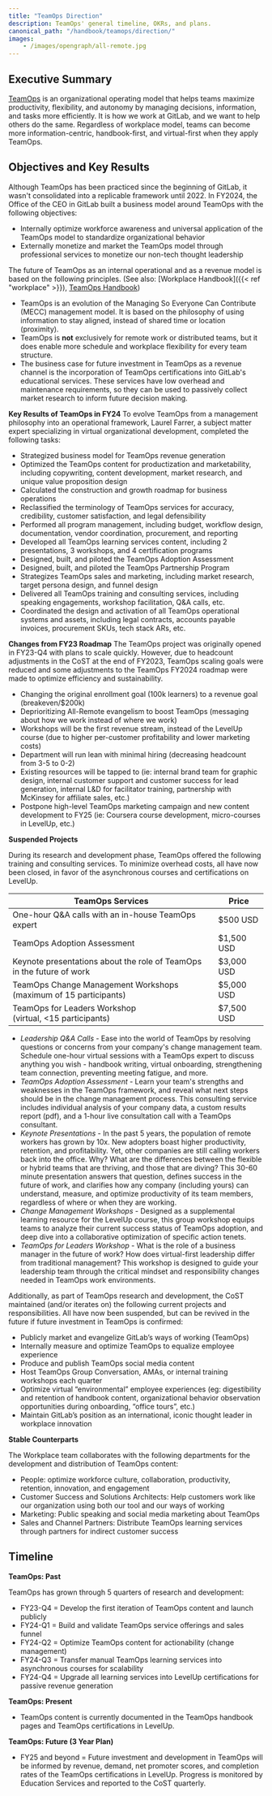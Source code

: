 ```yaml
---
title: "TeamOps Direction"
description: TeamOps' general timeline, OKRs, and plans.
canonical_path: "/handbook/teamops/direction/"
images:
    - /images/opengraph/all-remote.jpg
---
```


## Executive Summary

[TeamOps](https://about.gitlab.com/teamops/) is an organizational operating model that helps teams maximize productivity, flexibility, and autonomy by managing decisions, information, and tasks more efficiently. It is how we work at GitLab, and we want to help others do the same. Regardless of workplace model, teams can become more information-centric, handbook-first, and virtual-first when they apply TeamOps.

## Objectives and Key Results

Although TeamOps has been practiced since the beginning of GitLab, it wasn't consolidated into a replicable framework until 2022. In FY2024, the Office of the CEO in GitLab built a business model around TeamOps with the following objectives:

- Internally optimize workforce awareness and universal application of the TeamOps model to standardize organizational behavior
- Externally monetize and market the TeamOps model through professional services to monetize our non-tech thought leadership

The future of TeamOps as an internal operational and as a revenue model is based on the following principles. (See also: [Workplace Handbook]({{< ref "workplace" >}}), [TeamOps Handbook](/handbook/teamops))

- TeamOps is an evolution of the Managing So Everyone Can Contribute (MECC) management model. It is based on the philosophy of using information to stay aligned, instead of shared time or location (proximity).
- TeamOps is **not** exclusively for remote work or distributed teams, but it does enable more schedule and workplace flexibility for every team structure.
- The business case for future investment in TeamOps as a revenue channel is the incorporation of TeamOps certifications into GitLab's educational services. These services have low overhead and maintenance requirements, so they can be used to passively collect market research to inform future decision making.

**Key Results of TeamOps in FY24**
To evolve TeamOps from a management philosophy into an operational framework, Laurel Farrer, a subject matter expert specializing in virtual organizational development, completed the following tasks:
- Strategized business model for TeamOps revenue generation
- Optimized the TeamOps content for productization and marketability, including copywriting, content development, market research, and unique value proposition design
- Calculated the construction and growth roadmap for business operations
- Reclassified the terminology of TeamOps services for accuracy, credibility, customer satisfaction, and legal defensibility
- Performed all program management, including budget, workflow design, documentation, vendor coordination, procurement, and reporting
- Developed all TeamOps learning services content, including 2 presentations, 3 workshops, and 4 certification programs
- Designed, built, and piloted the TeamOps Adoption Assessment
- Designed, built, and piloted the TeamOps Partnership Program
- Strategizes TeamOps sales and marketing, including market research, target persona design, and funnel design
- Delivered all TeamOps training and consulting services, including speaking engagements, workshop facilitation, Q&A calls, etc.
- Coordinated the design and activation of all TeamOps operational systems and assets, including legal contracts, accounts payable invoices, procurement SKUs, tech stack ARs, etc.

**Changes from FY23 Roadmap**
The TeamOps project was originally opened in FY23-Q4 with plans to scale quickly. However, due to headcount adjustments in the CoST at the end of FY2023, TeamOps scaling goals were reduced and some adjustments to the TeamOps FY2024 roadmap were made to optimize efficiency and sustainability.

- Changing the original enrollment goal (100k learners) to a revenue goal (breakeven/$200k)
- Deprioritizing All-Remote evangelism to boost TeamOps (messaging about how we work instead of where we work)
- Workshops will be the first revenue stream, instead of the LevelUp course (due to higher per-customer profitability and lower marketing costs)
- Department will run lean with minimal hiring (decreasing headcount from 3-5 to 0-2)
- Existing resources will be tapped to (ie: internal brand team for graphic design, internal customer support and customer success for lead generation, internal L&D for facilitator training, partnership with McKinsey for affiliate sales, etc.)
- Postpone high-level TeamOps marketing campaign and new content development to FY25 (ie: Coursera course development, micro-courses in LevelUp, etc.)

**Suspended Projects**

During its research and development phase, TeamOps offered the following training and consulting services. To minimize overhead costs, all have now been closed, in favor of the asynchronous courses and certifications on LevelUp.

| TeamOps Services | Price |
| --- | --- |
| One-hour Q&A calls with an in-house TeamOps expert | $500 USD |
| TeamOps Adoption Assessment | $1,500 USD |
| Keynote presentations about the role of TeamOps in the future of work | $3,000 USD |
| TeamOps Change Management Workshops<br>(maximum of 15 participants) | $5,000 USD |
| TeamOps for Leaders Workshop<br>(virtual, &lt;15 participants) | $7,500 USD |

- *Leadership Q&A Calls* - Ease into the world of TeamOps by resolving questions or concerns from your company's change management team. Schedule one-hour virtual sessions with a TeamOps expert to discuss anything you wish - handbook writing, virtual onboarding, strengthening team connection, preventing meeting fatigue, and more.
- *TeamOps Adoption Assessment* - Learn your team's strengths and weaknesses in the TeamOps framework, and reveal what next steps should be in the change management process. This consulting service includes individual analysis of your company data, a custom results report (pdf), and a 1-hour live consultation call with a TeamOps consultant.
- *Keynote Presentations* - In the past 5 years, the population of remote workers has grown by 10x. New adopters boast higher productivity, retention, and profitability. Yet, other companies are still calling workers back into the office. Why? What are the differences between the flexible or hybrid teams that are thriving, and those that are diving? This 30-60 minute presentation answers that question, defines success in the future of work, and clarifies how any company (including yours) can understand, measure, and optimize productivity of its team members, regardless of where or when they are working.
- *Change Management Workshops* - Designed as a supplemental learning resource for the LevelUp course, this group workshop equips teams to analyze their current success status of TeamOps adoption, and deep dive into a collaborative optimization of specific action tenets.
- *TeamOps for Leaders Workshop* - What is the role of a business manager in the future of work? How does virtual-first leadership differ from traditional management? This workshop is designed to guide your leadership team through the critical mindset and responsibility changes needed in TeamOps work environments.

Additionally, as part of TeamOps research and development, the CoST maintained (and/or iterates on) the following current projects and responsibilities. All have now been suspended, but can be revived in the future if future investment in TeamOps is confirmed:

- Publicly market and evangelize GitLab’s ways of working (TeamOps)
- Internally measure and optimize TeamOps to equalize employee experience
- Produce and publish TeamOps social media content
- Host TeamOps Group Conversation, AMAs, or internal training workshops each quarter
- Optimize virtual “environmental” employee experiences (eg: digestibility and retention of handbook content, organizational behavior observation opportunities during onboarding, “office tours”, etc.)
- Maintain GitLab’s position as an international, iconic thought leader in workplace innovation

**Stable Counterparts**

The Workplace team collaborates with the following departments for the development and distribution of TeamOps content:

- People: optimize workforce culture, collaboration, productivity, retention, innovation, and engagement
- Customer Success and Solutions Architects: Help customers work like our organization using both our tool and our ways of working
- Marketing: Public speaking and social media marketing about TeamOps
- Sales and Channel Partners: Distribute TeamOps learning services through partners for indirect customer success

## Timeline

**TeamOps: Past**

TeamOps has grown through 5 quarters of research and development:

- FY23-Q4 = Develop the first iteration of TeamOps content and launch publicly
- FY24-Q1 = Build and validate TeamOps service offerings and sales funnel
- FY24-Q2 = Optimize TeamOps content for actionability (change management)
- FY24-Q3 = Transfer manual TeamOps learning services into asynchronous courses for scalability
- FY24-Q4 = Upgrade all learning services into LevelUp certifications for passive revenue generation

**TeamOps: Present**

- TeamOps content is currently documented in the TeamOps handbook pages and TeamOps certifications in LevelUp.

**TeamOps: Future (3 Year Plan)**

- FY25 and beyond = Future investment and development in TeamOps will be informed by revenue, demand, net promoter scores, and completion rates of the TeamOps certifications in LevelUp. Progress is monitored by Education Services and reported to the CoST quarterly.
